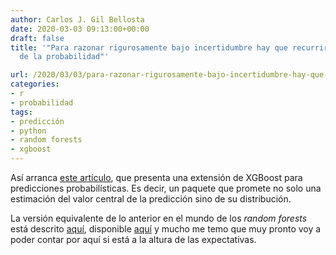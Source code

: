 ```yaml
---
author: Carlos J. Gil Bellosta
date: 2020-03-03 09:13:00+00:00
draft: false
title: '"Para razonar rigurosamente bajo incertidumbre hay que recurrir al lenguaje
  de la probabilidad"'

url: /2020/03/03/para-razonar-rigurosamente-bajo-incertidumbre-hay-que-recurrir-al-lenguaje-de-la-probabilidad/
categories:
- r
- probabilidad
tags:
- predicción
- python
- random forests
- xgboost
---
```


Así arranca [este artículo](https://r-posts.com/xgboostlss-an-extension-of-xgboost-to-probabilistic-forecasting/), que presenta una extensión de XGBoost para predicciones probabilísticas. Es decir, un paquete que promete no solo una estimación del valor central de la predicción sino de su distribución.

La versión equivalente de lo anterior en el mundo de los _random forests_ está descrito [aquí](https://arxiv.org/pdf/1811.05994.pdf), disponible [aquí](https://github.com/ireis/PRF) y mucho me temo que muy pronto voy a poder contar por aquí si está a la altura de las expectativas.



